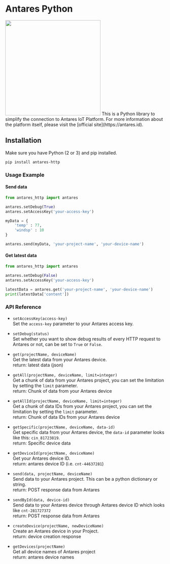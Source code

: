 # Antares Python
<img src="https://antares.id/assets/img/antarespy.png" width="300">  
This is a Python library to simplify the connection to Antares IoT Platform. For more information about the platform itself, please visit the [official site](https://antares.id).  

## Installation
Make sure you have Python (2 or 3) and pip installed.
```
pip install antares-http
```

### Usage Example
#### Send data
```python
from antares_http import antares

antares.setDebug(True)
antares.setAccessKey('your-access-key')

myData = {
    'temp' : 77,
    'windsp' : 10
}

antares.send(myData, 'your-project-name', 'your-device-name')
```

#### Get latest data
```python
from antares_http import antares

antares.setDebug(False)
antares.setAccessKey('your-access-key')

latestData = antares.get('your-project-name', 'your-device-name')
print(latestData['content'])
```

### API Reference
* `setAccessKey(access-key)`  
Set the `access-key` parameter to your Antares access key.  

* `setDebug(status)`  
Set whether you want to show debug results of every HTTP request to Antares or not, can be set to `True` or `False`.  

* `get(projectName, deviceName)`  
    Get the latest data from your Antares device.  
    return: latest data (json)  
* `getAll(projectName, deviceName, limit=integer)`  
    Get a chunk of data from your Antares project, you can set the limitation by setting the `limit` parameter.  
    return: Chunk of data from your Antares device  

* `getAllId(projectName, deviceName, limit=integer)`  
    Get a chunk of data IDs from your Antares project, you can set the limitation by setting the `limit` parameter.  
    return: Chunk of data IDs from your Antares device  

* `getSpecific(projectName, deviceName, data-id)`  
    Get specific data from your Antares device, the `data-id` parameter looks like this: `cin_81723819`.  
    return: Specific device data  

* `getDeviceId(projectName, deviceName)`  
    Get your Antares device ID.  
    return: antares device ID (i.e. `cnt-44637281`)  

* `send(data, projectName, deviceName)`  
    Send data to your Antares project. This can be a python dictionary or string.  
    return: POST response data from Antares  

* `sendById(data, device-id)`  
    Send data to your Antares device through Antares device ID which looks like `cnt-281727372`  
    return: POST response data from Antares  

* `createDevice(projectName, newDeviceName)`  
    Create an Antares device in your Project.  
    return: device creation response  

* `getDevices(projectName)`  
    Get all device names of Antares project  
    return: antares device names  
